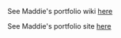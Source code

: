 See Maddie's portfolio wiki [here](https://github.com/maddie35/maddie.github.io/wiki)

See Maddie's portfolio site [here](https://maddie35.github.io/maddie.github.io/)
